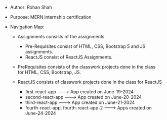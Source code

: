 - Author: Rohan Shah
- Purpose: MERN internship certification
- Navigation Map:

  - Assignments consists of the assignments

    - Pre-Requisites consist of HTML, CSS, Bootstrap 5 and JS assignments.
    - ReactJS consist of ReactJS Assignments.

  - PreRequisites consists of the classwork projects done in the class for HTML, CSS, Bootstrap, JS.
  - ReactJS consists of classwork projects done in the class for ReactJS
    - first-react-app ---> App created on June-19-2024
    - second-react-app ---> App created on June-20-2024
    - third-react-app ---> App created on June-21-2024
    - fourth-react-app, fourth-react-app-2 ---> Apps created on June-24-2024
